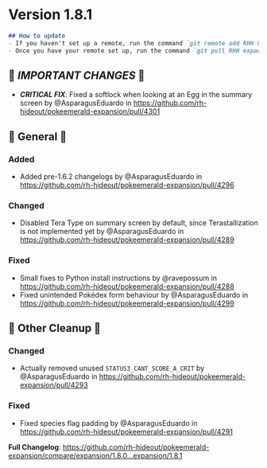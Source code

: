 # Version 1.8.1

```md
## How to update
- If you haven't set up a remote, run the command `git remote add RHH https://github.com/rh-hideout/pokeemerald-expansion`.
- Once you have your remote set up, run the command `git pull RHH expansion/1.8.1`.
```

## 🌋 *IMPORTANT CHANGES* 🌋
* ***CRITICAL FIX***: Fixed a softlock when looking at an Egg in the summary screen by @AsparagusEduardo in https://github.com/rh-hideout/pokeemerald-expansion/pull/4301

## 🧬 General 🧬
### Added
* Added pre-1.6.2 changelogs by @AsparagusEduardo in https://github.com/rh-hideout/pokeemerald-expansion/pull/4296
### Changed
* Disabled Tera Type on summary screen by default, since Terastallization is not implemented yet by @AsparagusEduardo in https://github.com/rh-hideout/pokeemerald-expansion/pull/4289
### Fixed
* Small fixes to Python install instructions by @ravepossum in https://github.com/rh-hideout/pokeemerald-expansion/pull/4288
* Fixed unintended Pokédex form behaviour by @AsparagusEduardo in https://github.com/rh-hideout/pokeemerald-expansion/pull/4299

## 🧹 Other Cleanup 🧹
### Changed
* Actually removed unused `STATUS3_CANT_SCORE_A_CRIT` by @AsparagusEduardo in https://github.com/rh-hideout/pokeemerald-expansion/pull/4293
### Fixed
* Fixed species flag padding by @AsparagusEduardo in https://github.com/rh-hideout/pokeemerald-expansion/pull/4291


**Full Changelog**: https://github.com/rh-hideout/pokeemerald-expansion/compare/expansion/1.8.0...expansion/1.8.1

<!--Last PR: 4301-->
